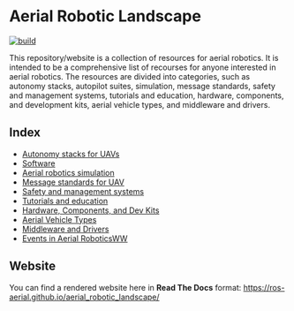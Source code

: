 # Aerial Robotic Landscape
[![build](https://github.com/ROS-Aerial/aerial_robotic_landscape/actions/workflows/build.yml/badge.svg)](https://github.com/ROS-Aerial/aerial_robotic_landscape/actions/workflows/build.yml)

This repository/website is a collection of resources for aerial robotics. It is intended to be a comprehensive list of recourses for anyone interested in aerial robotics. The resources are divided into categories, such as autonomy stacks, autopilot suites, simulation, message standards, safety and management systems, tutorials and education, hardware, components, and development kits, aerial vehicle types, and middleware and drivers.

## Index

* [Autonomy stacks for UAVs](docs/aerial_autonomy_stacks.md)
* [Software](docs/software.md)
* [Aerial robotics simulation](docs/simulation.md)
* [Message standards for UAV](docs/message_standards.md)
* [Safety and management systems](docs/safety_management.md)
* [Tutorials and education](docs/education_and_tutorial.md)
* [Hardware, Components, and Dev Kits](docs/hardware.md)
* [Aerial Vehicle Types](docs/aerial_vehicles.md)
* [Middleware and Drivers](docs/middleware_and_drivers.md)
* [Events in Aerial RoboticsWW](docs/events.md)

## Website

You can find a rendered website here in **Read The Docs** format: https://ros-aerial.github.io/aerial_robotic_landscape/

